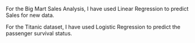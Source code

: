 For the Big Mart Sales Analysis, I have used Linear Regression to predict Sales for new data.

For the Titanic dataset, I have used Logistic Regression to predict the passenger survival status.
